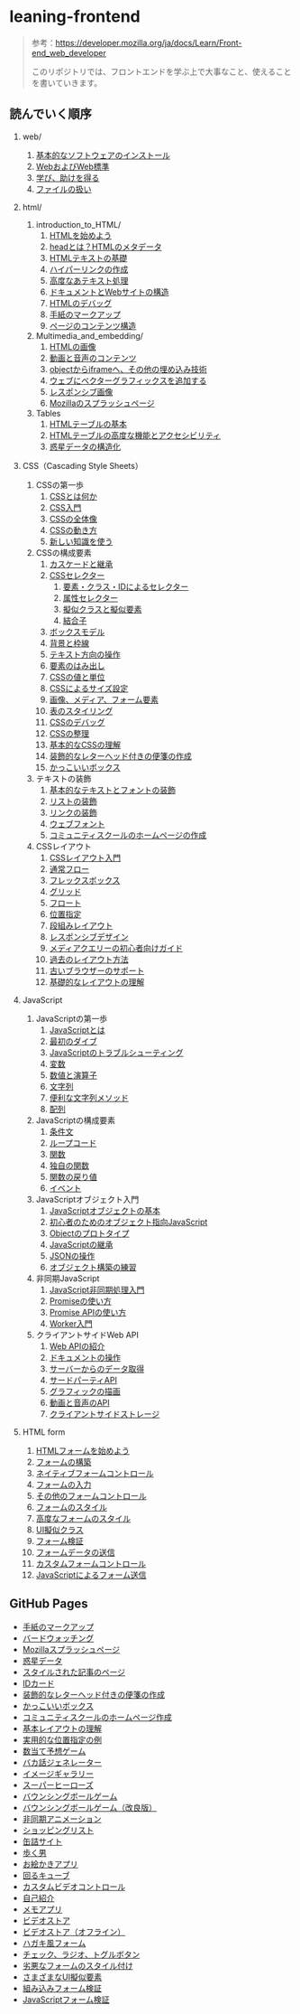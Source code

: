 # leaning-frontend

> 参考：https://developer.mozilla.org/ja/docs/Learn/Front-end_web_developer
>
> このリポジトリでは、フロントエンドを学ぶ上で大事なこと、使えることを書いていきます。

## 読んでいく順序

1. web/

   1. [基本的なソフトウェアのインストール](https://github.com/ittoku-ky73/leaning-frontend/blob/main/web/installing_basic_software.md)
   2. [WebおよびWeb標準](https://github.com/ittoku-ky73/leaning-frontend/blob/main/web/the_web_and_web_standards.md)
   3. [学び、助けを得る](https://github.com/ittoku-ky73/leaning-frontend/blob/main/web/learning_and_getting_help.md)
   3. [ファイルの扱い](https://github.com/ittoku-ky73/leaning-frontend/blob/main/web/dealing_with_files.md)
2. html/
   1. introduction_to_HTML/
      1. [HTMLを始めよう](https://github.com/ittoku-ky73/leaning-frontend/blob/main/html/Introduction_to_HTML/getting_started.md)
      2. [headとは？HTMLのメタデータ](https://github.com/ittoku-ky73/leaning-frontend/blob/main/html/Introduction_to_HTML/the_head_metadata_in_html.md)
      3. [HTMLテキストの基礎](https://github.com/ittoku-ky73/leaning-frontend/blob/main/html/Introduction_to_HTML/HTML_text_fundamentals.md)
      4. [ハイパーリンクの作成](https://github.com/ittoku-ky73/leaning-frontend/blob/main/html/Introduction_to_HTML/creating_hyperlinks.md)
      5. [高度なあテキスト処理](https://github.com/ittoku-ky73/leaning-frontend/blob/main/html/Introduction_to_HTML/advanced_text_fomatting.md)
      6. [ドキュメントとWebサイトの構造](https://github.com/ittoku-ky73/leaning-frontend/blob/main/html/Introduction_to_HTML/document_and_website_structure.md)
      7. [HTMLのデバッグ](https://github.com/ittoku-ky73/leaning-frontend/blob/main/html/Introduction_to_HTML/debugging_html.md)
      8. [手紙のマークアップ](https://github.com/ittoku-ky73/leaning-frontend/blob/main/html/Introduction_to_HTML/markup_letter.html)
      9. [ページのコンテンツ構造](https://github.com/ittoku-ky73/leaning-frontend/tree/main/html/Introduction_to_HTML/structuring_a_page_of_content)
   2. Multimedia_and_embedding/
      1. [HTMLの画像](https://github.com/ittoku-ky73/leaning-frontend/blob/main/html/Multimedia_and_embedding/images_in_HTML.md)
      2. [動画と音声のコンテンツ](https://github.com/ittoku-ky73/leaning-frontend/blob/main/html/Multimedia_and_embedding/video_and_audio_content.md)
      3. [objectからiframeへ、その他の埋め込み技術](https://github.com/ittoku-ky73/leaning-frontend/blob/main/html/Multimedia_and_embedding/other_embedding_technologies.md)
      4. [ウェブにベクターグラフィックスを追加する](https://github.com/ittoku-ky73/leaning-frontend/blob/main/html/Multimedia_and_embedding/adding_vector_graphics_to_the_web.md)
      5. [レスポンシブ画像](https://github.com/ittoku-ky73/leaning-frontend/blob/main/html/Multimedia_and_embedding/responsive_images.md)
      6. [Mozillaのスプラッシュページ](https://github.com/ittoku-ky73/leaning-frontend/blob/main/html/Multimedia_and_embedding/mozilla_splash_page/)
   3. Tables
      1. [HTMLテーブルの基本](https://github.com/ittoku-ky73/leaning-frontend/blob/main/html/Tables/basics.md)
      2. [HTMLテーブルの高度な機能とアクセシビリティ](https://github.com/ittoku-ky73/leaning-frontend/blob/main/html/Tables/advanced.md)
      3. [惑星データの構造化](https://github.com/ittoku-ky73/leaning-frontend/blob/main/html/Tables/structuring_planet_data/)
2. CSS（Cascading Style Sheets）
   1. CSSの第一歩
      1. [CSSとは何か](https://github.com/ittoku-ky73/leaning-frontend/blob/main/css/First_steps/what_is_css.md)
      2. [CSS入門](https://github.com/ittoku-ky73/leaning-frontend/blob/main/css/First_steps/getting_started.md)
      3. [CSSの全体像](https://github.com/ittoku-ky73/leaning-frontend/blob/main/css/First_steps/how_css_is_structured.md)
      4. [CSSの動き方](https://github.com/ittoku-ky73/leaning-frontend/blob/main/css/First_steps/how_css_works.md)
      5. [新しい知識を使う](https://github.com/ittoku-ky73/leaning-frontend/blob/main/css/First_steps/styling_a_biography_page/)
   2. CSSの構成要素
      1. [カスケードと継承](https://github.com/ittoku-ky73/leaning-frontend/blob/main/css/Building_blocks/cascade_and_inheritance.md)
      2. [CSSセレクター](https://github.com/ittoku-ky73/leaning-frontend/blob/main/css/Building_blocks/selectors.md)
         1. [要素・クラス・IDによるセレクター](https://github.com/ittoku-ky73/leaning-frontend/blob/main/css/Building_blocks/type_class_and_id_selectors.md)
         2. [属性セレクター](https://github.com/ittoku-ky73/leaning-frontend/blob/main/css/Building_blocks/attribute_selectors.md)
         3. [擬似クラスと擬似要素](https://github.com/ittoku-ky73/leaning-frontend/blob/main/css/Building_blocks/pseudo-classes_and_pseudo-elements.md)
         4. [結合子](https://github.com/ittoku-ky73/leaning-frontend/blob/main/css/Building_blocks/combinators.md)
      3. [ボックスモデル](https://github.com/ittoku-ky73/leaning-frontend/blob/main/css/Building_blocks/the_box_model.md)
      4. [背景と枠線](https://github.com/ittoku-ky73/leaning-frontend/blob/main/css/Building_blocks/backgrounds_and_borders.md)
      5. [テキスト方向の操作](https://github.com/ittoku-ky73/leaning-frontend/blob/main/css/Building_blocks/handling_different_text_directions.md)
      6. [要素のはみ出し](https://github.com/ittoku-ky73/leaning-frontend/blob/main/css/Building_blocks/overflowing_content.md)
      7. [CSSの値と単位](https://github.com/ittoku-ky73/leaning-frontend/blob/main/css/Building_blocks/values_and_units.md)
      8. [CSSによるサイズ設定](https://github.com/ittoku-ky73/leaning-frontend/blob/main/css/Building_blocks/sizing_items_in_css.md)
      9. [画像、メディア、フォーム要素](https://github.com/ittoku-ky73/leaning-frontend/blob/main/css/Building_blocks/images_media_form_elements.md)
      10. [表のスタイリング](https://github.com/ittoku-ky73/leaning-frontend/blob/main/css/Building_blocks/styling_tables.md)
      11. [CSSのデバッグ](https://github.com/ittoku-ky73/leaning-frontend/blob/main/css/Building_blocks/debugging_css.md)
      12. [CSSの整理](https://github.com/ittoku-ky73/leaning-frontend/blob/main/css/Building_blocks/organizing.md)
      13. [基本的なCSSの理解](https://github.com/ittoku-ky73/leaning-frontend/blob/main/css/Building_blocks/Fundamental_CSS_comprehension/)
      14. [装飾的なレターヘッド付きの便箋の作成](https://github.com/ittoku-ky73/leaning-frontend/blob/main/css/Building_blocks/Creating_fancy_letterheaded_paper/)
      15. [かっこいいボックス](https://github.com/ittoku-ky73/leaning-frontend/blob/main/css/Building_blocks/A_cool_looking_box/)
   3. テキストの装飾
      1. [基本的なテキストとフォントの装飾](https://github.com/ittoku-ky73/leaning-frontend/blob/main/css/Styling_text/fundamentals.md)
      2. [リストの装飾](https://github.com/ittoku-ky73/leaning-frontend/blob/main/css/Styling_text/styling_lists.md)
      3. [リンクの装飾](https://github.com/ittoku-ky73/leaning-frontend/blob/main/css/Styling_text/styling_links.md)
      4. [ウェブフォント](https://github.com/ittoku-ky73/leaning-frontend/blob/main/css/Styling_text/web_fonts.md)
      5. [コミュニティスクールのホームページの作成](https://github.com/ittoku-ky73/leaning-frontend/blob/main/css/Styling_text/Typesetting_a_homepage/)
   4. CSSレイアウト
      1. [CSSレイアウト入門](https://github.com/ittoku-ky73/leaning-frontend/blob/main/css/CSS_layout/introduction.md)
      2. [通常フロー](https://github.com/ittoku-ky73/leaning-frontend/blob/main/css/CSS_layout/normal_flow.md)
      3. [フレックスボックス](https://github.com/ittoku-ky73/leaning-frontend/blob/main/css/CSS_layout/flexbox.md)
      4. [グリッド](https://github.com/ittoku-ky73/leaning-frontend/blob/main/css/CSS_layout/grids.md)
      5. [フロート](https://github.com/ittoku-ky73/leaning-frontend/blob/main/css/CSS_layout/floats.md)
      6. [位置指定](https://github.com/ittoku-ky73/leaning-frontend/blob/main/css/CSS_layout/positioning.md)
      7. [段組みレイアウト](https://github.com/ittoku-ky73/leaning-frontend/blob/main/css/CSS_layout/multiple-column_layout.md)
      8. [レスポンシブデザイン](https://github.com/ittoku-ky73/leaning-frontend/blob/main/css/CSS_layout/responsive_design.md)
      9. [メディアクエリーの初心者向けガイド](https://github.com/ittoku-ky73/leaning-frontend/blob/main/css/CSS_layout/media_queries.md)
      10. [過去のレイアウト方法](https://github.com/ittoku-ky73/leaning-frontend/blob/main/css/CSS_layout/legacy_layout_methods.md)
      11. [古いブラウザーのサポート](https://github.com/ittoku-ky73/leaning-frontend/blob/main/css/CSS_layout/supporting_older_browsers.md)
      12. [基礎的なレイアウトの理解](https://github.com/ittoku-ky73/leaning-frontend/blob/main/css/CSS_layout/Fundamental_Layout_Comprehension/)
2. JavaScript
   1. JavaScriptの第一歩
      1. [JavaScriptとは](https://github.com/ittoku-ky73/leaning-frontend/blob/main/js/First_steps/what_is_javascript.md)
      2. [最初のダイブ](https://github.com/ittoku-ky73/leaning-frontend/blob/main/js/First_steps/a_first_splash.md)
      3. [JavaScriptのトラブルシューティング](https://github.com/ittoku-ky73/leaning-frontend/blob/main/js/First_steps/what_went_wrong.md)
      4. [変数](https://github.com/ittoku-ky73/leaning-frontend/blob/main/js/First_steps/variables.md)
      5. [数値と演算子](https://github.com/ittoku-ky73/leaning-frontend/blob/main/js/First_steps/math.md)
      6. [文字列](https://github.com/ittoku-ky73/leaning-frontend/blob/main/js/First_steps/string.md)
      7. [便利な文字列メソッド](https://github.com/ittoku-ky73/leaning-frontend/blob/main/js/First_steps/useful_string_methods.md)
      8. [配列](https://github.com/ittoku-ky73/leaning-frontend/blob/main/js/First_steps/array.md)
   2. JavaScriptの構成要素
      1. [条件文](https://github.com/ittoku-ky73/leaning-frontend/blob/main/js/Building_blocks/conditionals.md)
      2. [ループコード](https://github.com/ittoku-ky73/leaning-frontend/blob/main/js/Building_blocks/looping_code.md)
      3. [関数](https://github.com/ittoku-ky73/leaning-frontend/blob/main/js/Building_blocks/functions.md)
      4. [独自の関数](https://github.com/ittoku-ky73/leaning-frontend/blob/main/js/Building_blocks/build_your_own_function.md)
      5. [関数の戻り値](https://github.com/ittoku-ky73/leaning-frontend/blob/main/js/Building_blocks/return_values.md)
      6. [イベント](https://github.com/ittoku-ky73/leaning-frontend/blob/main/js/Building_blocks/events.md)
   3. JavaScriptオブジェクト入門
      1. [JavaScriptオブジェクトの基本](https://github.com/ittoku-ky73/leaning-frontend/blob/main/js/Objects/basics.md)
      2. [初心者のためのオブジェクト指向JavaScript](https://github.com/ittoku-ky73/leaning-frontend/blob/main/js/Objects/oojs.md)
      3. [Objectのプロトタイプ](https://github.com/ittoku-ky73/leaning-frontend/blob/main/js/Objects/object_prototypes.md)
      4. [JavaScriptの継承](https://github.com/ittoku-ky73/leaning-frontend/blob/main/js/Objects/classes_in_javascript.md)
      5. [JSONの操作](https://github.com/ittoku-ky73/leaning-frontend/blob/main/js/Objects/json.md)
      6. [オブジェクト構築の練習](https://github.com/ittoku-ky73/leaning-frontend/blob/main/js/Objects/object_building_practice.md)
   4. 非同期JavaScript
      1. [JavaScript非同期処理入門](https://github.com/ittoku-ky73/leaning-frontend/blob/main/js/Asynchronous/introducing.md)
      2. [Promiseの使い方](https://github.com/ittoku-ky73/leaning-frontend/blob/main/js/Asynchronous/promise.md)
      3. [Promise APIの使い方](https://github.com/ittoku-ky73/leaning-frontend/blob/main/js/Asynchronous/promise-based_API.md)
      4. [Worker入門](https://github.com/ittoku-ky73/leaning-frontend/blob/main/js/Asynchronous/worker.md)
   5. クライアントサイドWeb API
      1. [Web APIの紹介](https://github.com/ittoku-ky73/leaning-frontend/blob/main/js/Client-side_web_APIs/introduction.md)
      2. [ドキュメントの操作](https://github.com/ittoku-ky73/leaning-frontend/blob/main/js/Client-side_web_APIs/manipulating_documents.md)
      3. [サーバーからのデータ取得](https://github.com/ittoku-ky73/leaning-frontend/blob/main/js/Client-side_web_APIs/fetching_data.md)
      4. [サードパーティAPI](https://github.com/ittoku-ky73/leaning-frontend/blob/main/js/Client-side_web_APIs/third_party_APIs.md)
      5. [グラフィックの描画](https://github.com/ittoku-ky73/leaning-frontend/blob/main/js/Client-side_web_APIs/drawing_graphics.md)
      6. [動画と音声のAPI](https://github.com/ittoku-ky73/leaning-frontend/blob/main/js/Client-side_web_APIs/video_and_audio_APIs.md)
      7. [クライアントサイドストレージ](https://github.com/ittoku-ky73/leaning-frontend/blob/main/js/Client-side_web_APIs/client-side_storage.md)
2. HTML form
   1. [HTMLフォームを始めよう](https://github.com/ittoku-ky73/leaning-frontend/blob/main/form/getting_started.md)
   2. [フォームの構築](https://github.com/ittoku-ky73/leaning-frontend/blob/main/form/structure_form.md)
   3. [ネイティブフォームコントロール](https://github.com/ittoku-ky73/leaning-frontend/blob/main/form/native_form_control.md)
   4. [フォームの入力](https://github.com/ittoku-ky73/leaning-frontend/blob/main/form/form_input_type.md)
   5. [その他のフォームコントロール](https://github.com/ittoku-ky73/leaning-frontend/blob/main/form/other_form_controls.md)
   6. [フォームのスタイル](https://github.com/ittoku-ky73/leaning-frontend/blob/main/form/style_form.md)
   7. [高度なフォームのスタイル](https://github.com/ittoku-ky73/leaning-frontend/blob/main/form/advanced_style_form.md)
   8. [UI擬似クラス](https://github.com/ittoku-ky73/leaning-frontend/blob/main/form/UI_pseudo_classes.md)
   9. [フォーム検証](https://github.com/ittoku-ky73/leaning-frontend/blob/main/form/validation_form.md)
   10. [フォームデータの送信](https://github.com/ittoku-ky73/leaning-frontend/blob/main/form/send_form_data.md)
   11. [カスタムフォームコントロール](https://github.com/ittoku-ky73/leaning-frontend/blob/main/form/custom_form_control.md)
   12. [JavaScriptによるフォーム送信](https://github.com/ittoku-ky73/leaning-frontend/blob/main/form/style_form.md)

## GitHub Pages

- [手紙のマークアップ](https://ittoku-ky73.github.io/leaning-frontend/html/Introduction_to_HTML/markup_letter)
- [バードウォッチング](https://ittoku-ky73.github.io/leaning-frontend/html/Introduction_to_HTML/structuring_a_page_of_content)
- [Mozillaスプラッシュページ](https://ittoku-ky73.github.io/leaning-frontend/html/Multimedia_and_embedding/mozilla_splash_page)
- [惑星データ](https://ittoku-ky73.github.io/leaning-frontend/html/Tables/structuring_planet_data)
- [スタイルされた記事のページ](https://ittoku-ky73.github.io/leaning-frontend/css/First_steps/styling_a_biography_page)
- [IDカード](https://ittoku-ky73.github.io/leaning-frontend/css/Building_blocks/Fundamental_CSS_comprehension)
- [装飾的なレターヘッド付きの便箋の作成](https://ittoku-ky73.github.io/leaning-frontend/css/Building_blocks/Creating_fancy_letterheaded_paper)
- [かっこいいボックス](https://ittoku-ky73.github.io/leaning-frontend/css/Building_blocks/A_cool_looking_box)
- [コミュニティスクールのホームページ作成](https://ittoku-ky73.github.io/leaning-frontend/css/Styling_text/Typesetting_a_homepage)
- [基本レイアウトの理解](https://ittoku-ky73.github.io/leaning-frontend/css/CSS_layout/Fundamental_Layout_Comprehension)
- [実用的な位置指定の例](https://ittoku-ky73.github.io/leaning-frontend/css/CSS_layout/Practical_positioning_examples)
- [数当て予想ゲーム](https://ittoku-ky73.github.io/leaning-frontend/js/First_steps/Number_guessing_game)
- [バカ話ジェネレーター](https://ittoku-ky73.github.io/leaning-frontend/js/First_steps/Silly_story_generator)
- [イメージギャラリー](https://ittoku-ky73.github.io/leaning-frontend/js/Building_blocks/image_gallery)
- [スーパーヒーローズ](https://ittoku-ky73.github.io/leaning-frontend/js/Objects/superheroes)
- [バウンシングボールゲーム](https://ittoku-ky73.github.io/leaning-frontend/js/Objects/Bouncing_balls)
- [バウンシングボールゲーム（改良版）](https://ittoku-ky73.github.io/leaning-frontend/js/Objects/Adding_bouncing_balls_features)
- [非同期アニメーション](https://ittoku-ky73.github.io/leaning-frontend/js/Asynchronous/Sequencing_animation)
- [ショッピングリスト](https://ittoku-ky73.github.io/leaning-frontend/js/Client-side_web_APIs/Shopping-list)
- [缶詰サイト](https://ittoku-ky73.github.io/leaning-frontend/js/Client-side_web_APIs/Can-store)
- [歩く男](https://ittoku-ky73.github.io/leaning-frontend/js/Client-side_web_APIs/Canvas-walking-animation)
- [お絵かきアプリ](https://ittoku-ky73.github.io/leaning-frontend/js/Client-side_web_APIs/Canvas-drawing-app)
- [回るキューブ](https://ittoku-ky73.github.io/leaning-frontend/js/Client-side_web_APIs/Threejs-cube)
- [カスタムビデオコントロール](https://ittoku-ky73.github.io/leaning-frontend/js/Client-side_web_APIs/Video-audio/)
- [自己紹介](https://ittoku-ky73.github.io/leaning-frontend/js/Client-side_web_APIs/Personal-greeting/)
- [メモアプリ](https://ittoku-ky73.github.io/leaning-frontend/js/Client-side_web_APIs/Memo-app/)
- [ビデオストア](https://ittoku-ky73.github.io/leaning-frontend/js/Client-side_web_APIs/Video-store)
- [ビデオストア（オフライン）](https://ittoku-ky73.github.io/leaning-frontend/js/Client-side_web_APIs/Video-store-offline)
- [ハガキ風フォーム](https://ittoku-ky73.github.io/leaning-frontend/form/Postcard-form)
- [チェック、ラジオ、トグルボタン](https://ittoku-ky73.github.io/leaning-frontend/form/Check-radio-toggle-buttons)
- [劣悪なフォームのスタイル付け](https://ittoku-ky73.github.io/leaning-frontend/form/Ugly-controls)
- [さまざまなUI擬似要素](https://ittoku-ky73.github.io/leaning-frontend/form/Various-UI-pseudo-classes)
- [組み込みフォーム検証](https://ittoku-ky73.github.io/leaning-frontend/Embedded-form-validation)
- [JavaScriptフォーム検証](https://ittoku-ky73.github.io/leaning-frontend/Javascript-form-validation)
